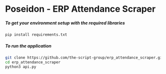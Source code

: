 # Poseidon - ERP Attendance Scraper

##### To get your environment setup with the required libraries

```sh
pip install requirements.txt
```

##### To run the application

```sh
git clone https://github.com/the-script-group/erp_attendance_scraper.git
cd erp_attendance_scraper
python3 api.py
```
